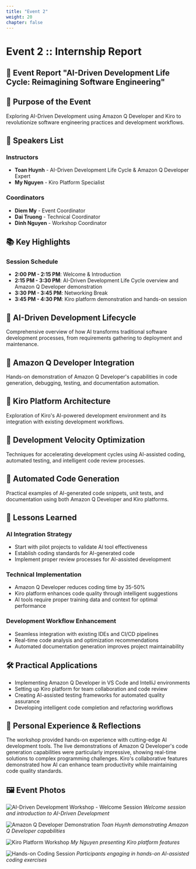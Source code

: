 ```yaml
---
title: "Event 2"
weight: 20
chapter: false
---
```


# Event 2 :: Internship Report

## 📝 Event Report "AI-Driven Development Life Cycle: Reimagining Software Engineering"

## 🎯 Purpose of the Event
Exploring AI-Driven Development using Amazon Q Developer and Kiro to revolutionize software engineering practices and development workflows.

## 🎤 Speakers List
### Instructors
- **Toan Huynh** - AI-Driven Development Life Cycle & Amazon Q Developer Expert
- **My Nguyen** - Kiro Platform Specialist

### Coordinators
- **Diem My** - Event Coordinator
- **Dai Truong** - Technical Coordinator
- **Dinh Nguyen** - Workshop Coordinator

## 📚 Key Highlights
### Session Schedule
- **2:00 PM - 2:15 PM**: Welcome & Introduction
- **2:15 PM - 3:30 PM**: AI-Driven Development Life Cycle overview and Amazon Q Developer demonstration
- **3:30 PM - 3:45 PM**: Networking Break
- **3:45 PM - 4:30 PM**: Kiro platform demonstration and hands-on session

## 🧱 AI-Driven Development Lifecycle
Comprehensive overview of how AI transforms traditional software development processes, from requirements gathering to deployment and maintenance.

## 🧠 Amazon Q Developer Integration
Hands-on demonstration of Amazon Q Developer's capabilities in code generation, debugging, testing, and documentation automation.

## 🔄 Kiro Platform Architecture
Exploration of Kiro's AI-powered development environment and its integration with existing development workflows.

## 🧮 Development Velocity Optimization
Techniques for accelerating development cycles using AI-assisted coding, automated testing, and intelligent code review processes.

## 🤖 Automated Code Generation
Practical examples of AI-generated code snippets, unit tests, and documentation using both Amazon Q Developer and Kiro platforms.

## 🧠 Lessons Learned
### AI Integration Strategy
- Start with pilot projects to validate AI tool effectiveness
- Establish coding standards for AI-generated code
- Implement proper review processes for AI-assisted development

### Technical Implementation
- Amazon Q Developer reduces coding time by 35-50%
- Kiro platform enhances code quality through intelligent suggestions
- AI tools require proper training data and context for optimal performance

### Development Workflow Enhancement
- Seamless integration with existing IDEs and CI/CD pipelines
- Real-time code analysis and optimization recommendations
- Automated documentation generation improves project maintainability

## 🛠️ Practical Applications
- Implementing Amazon Q Developer in VS Code and IntelliJ environments
- Setting up Kiro platform for team collaboration and code review
- Creating AI-assisted testing frameworks for automated quality assurance
- Developing intelligent code completion and refactoring workflows

## 🌟 Personal Experience & Reflections
The workshop provided hands-on experience with cutting-edge AI development tools. The live demonstrations of Amazon Q Developer's code generation capabilities were particularly impressive, showing real-time solutions to complex programming challenges. Kiro's collaborative features demonstrated how AI can enhance team productivity while maintaining code quality standards.

## 🖼️ Event Photos
![AI-Driven Development Workshop - Welcome Session](/images/event2/1.jpg)
*Welcome session and introduction to AI-Driven Development*

![Amazon Q Developer Demonstration](/images/event2/2.jpg)
*Toan Huynh demonstrating Amazon Q Developer capabilities*

![Kiro Platform Workshop](/images/event2/3.jpg)
*My Nguyen presenting Kiro platform features*

![Hands-on Coding Session](/images/event2/4.jpg)
*Participants engaging in hands-on AI-assisted coding exercises*